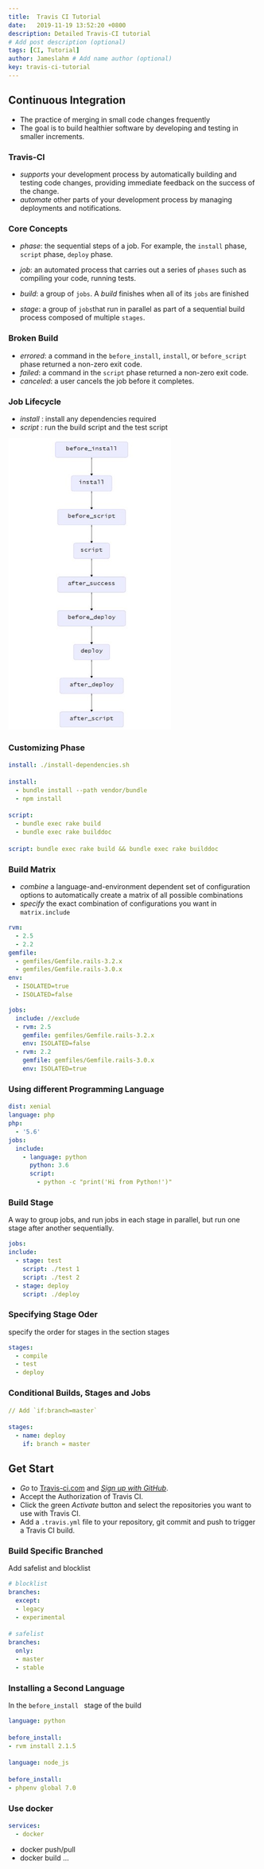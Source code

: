 ```yaml
---
title:  Travis CI Tutorial
date:   2019-11-19 13:52:20 +0800
description: Detailed Travis-CI tutorial
# Add post description (optional)
tags: [CI, Tutorial]
author: Jameslahm # Add name author (optional)
key: travis-ci-tutorial
---
```

## Continuous Integration

- The practice of merging in small code changes frequently 
- The goal is to build healthier software by developing and testing in smaller increments.

### Travis-CI

- *supports* your development process by automatically building and testing code changes, providing immediate feedback on the success of the change.
- *automate* other parts of your development process by managing deployments and notifications.

### Core Concepts

- *phase*:  the sequential steps of a job. For example, the `install` phase,  `script` phase,  `deploy` phase. 
- *job*: an automated process that carries out a series of `phases` such as compiling your code, running tests.

- *build*:  a group of `jobs`.  A *build* finishes when all of its `jobs` are finished 
- *stage*: a group of `jobs`that run in parallel as part of a sequential build process composed of multiple `stages`. 


### Broken Build

- *errored*:  a command in the `before_install`, `install`, or `before_script` phase returned a non-zero exit code. 
- *failed*:  a command in the `script` phase returned a non-zero exit code. 
- *canceled*:   a user cancels the job before it completes. 


### Job Lifecycle

- *install* : install any dependencies required
- *script* : run the build script and the test script

![](/assets/images/tutorial/travis-ci/lifecycle.jpg)


### Customizing  Phase

```yaml
install: ./install-dependencies.sh

install:
  - bundle install --path vendor/bundle
  - npm install
  
script:
  - bundle exec rake build
  - bundle exec rake builddoc

script: bundle exec rake build && bundle exec rake builddoc
```

### Build Matrix

- *combine* a language-and-environment dependent set of configuration options to automatically create a matrix of all possible combinations 
- *specify* the exact combination of configurations you want in `matrix.include` 

```yaml
rvm:
  - 2.5
  - 2.2
gemfile:
  - gemfiles/Gemfile.rails-3.2.x
  - gemfiles/Gemfile.rails-3.0.x
env:
  - ISOLATED=true
  - ISOLATED=false
```

```yaml
jobs:
  include: //exclude
  - rvm: 2.5
    gemfile: gemfiles/Gemfile.rails-3.2.x
    env: ISOLATED=false
  - rvm: 2.2
    gemfile: gemfiles/Gemfile.rails-3.0.x
    env: ISOLATED=true
```

### Using different Programming Language

```yaml
dist: xenial
language: php
php:
  - '5.6'
jobs:
  include:
    - language: python
      python: 3.6
      script:
        - python -c "print('Hi from Python!')"
```

### Build Stage

A way to group jobs, and run jobs in each stage in parallel, but run one stage after another sequentially. 

```yaml
jobs:
include:
  - stage: test
    script: ./test 1
    script: ./test 2
  - stage: deploy
    script: ./deploy
```

### Specifying Stage Oder

specify the order for stages in the section stages

```yaml
stages:
  - compile
  - test
  - deploy
```

### Conditional Builds, Stages and Jobs

```yaml
// Add `if:branch=master`

stages:
  - name: deploy
    if: branch = master
```

## Get Start

- *Go* to [Travis-ci.com](https://travis-ci.com/) and [*Sign up with GitHub*](https://travis-ci.com/signin).  
- Accept the Authorization of Travis CI.  
- Click the green *Activate* button and select the repositories you want to use with Travis CI. 
- Add a `.travis.yml` file to your repository, git commit and push to trigger a Travis CI build.


### Build Specific Branched

Add safelist and blocklist

```yml
# blocklist
branches:
  except:
  - legacy
  - experimental

# safelist
branches:
  only:
  - master
  - stable
```

### Installing a Second Language

In the `before_install ` stage of the build 

```yaml
language: python

before_install:
- rvm install 2.1.5

language: node_js

before_install:
- phpenv global 7.0
```

### Use docker

```yaml
services:
  - docker

```

- docker push/pull
- docker build ...


